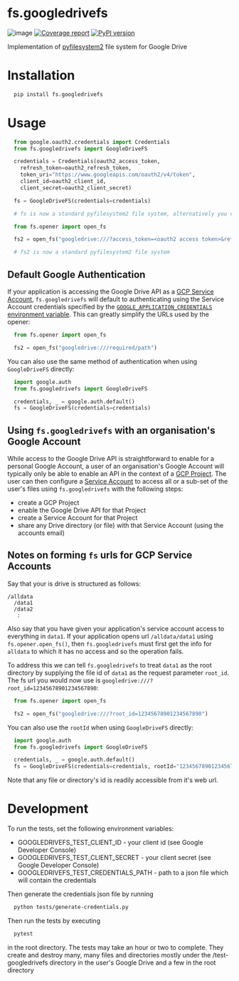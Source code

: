 # fs.googledrivefs

![image](https://github.com/rkhwaja/fs.googledrivefs/workflows/ci/badge.svg) [![Coverage report](https://coveralls.io/repos/github/rkhwaja/fs.googledrivefs/badge.svg?branch=master "Coverage summary")](https://coveralls.io/github/rkhwaja/fs.googledrivefs?branch=master) [![PyPI version](https://badge.fury.io/py/fs.googledrivefs.svg)](https://badge.fury.io/py/fs.googledrivefs)

Implementation of [pyfilesystem2](https://docs.pyfilesystem.org/) file system for Google Drive

# Installation

```bash
  pip install fs.googledrivefs
```

# Usage

```python
  from google.oauth2.credentials import Credentials
  from fs.googledrivefs import GoogleDriveFS

  credentials = Credentials(oauth2_access_token,
    refresh_token=oauth2_refresh_token,
    token_uri="https://www.googleapis.com/oauth2/v4/token",
    client_id=oauth2_client_id,
    client_secret=oauth2_client_secret)

  fs = GoogleDriveFS(credentials=credentials)

  # fs is now a standard pyfilesystem2 file system, alternatively you can use the opener...

  from fs.opener import open_fs

  fs2 = open_fs("googledrive:///?access_token=<oauth2 access token>&refresh_token=<oauth2 refresh token>&client_id=<oauth2 client id>&client_secret=<oauth2 client secret>")

  # fs2 is now a standard pyfilesystem2 file system
```

## Default Google Authentication

If your application is accessing the Google Drive API as a 
[GCP Service Account](https://cloud.google.com/iam/docs/service-accounts), `fs.googledrivefs` will
default to authenticating using the Service Account credentials specified by the 
[`GOOGLE_APPLICATION_CREDENTIALS` environment variable](https://cloud.google.com/docs/authentication/getting-started). 
This can greatly simplify the URLs used by the opener:

```python
  from fs.opener import open_fs

  fs2 = open_fs("googledrive:///required/path")
```

You can also use the same method of authentication when using `GoogleDriveFS` directly:

```python
  import google.auth
  from fs.googledrivefs import GoogleDriveFS

  credentials, _ = google.auth.default()
  fs = GoogleDriveFS(credentials=credentials)
```

## Using `fs.googledrivefs` with an organisation's Google Account

While access to the Google Drive API is straightforward to enable for a personal Google Account,
a user of an organisation's Google Account will typically only be able to enable an API in the
context of a
[GCP Project](https://cloud.google.com/resource-manager/docs/creating-managing-projects).
The user can then configure a 
[Service Account](https://cloud.google.com/iam/docs/understanding-service-accounts)
to access all or a sub-set of the user's files using `fs.googledrivefs` with the following steps:

- create a GCP Project
- enable the Google Drive API for that Project
- create a Service Account for that Project
- share any Drive directory (or file) with that Service Account (using the accounts email)

## Notes on forming `fs` urls for GCP Service Accounts

Say that your is drive is structured as follows:

```
/alldata
  /data1
  /data2
   :
```

Also say that you have given your application's service account access to everything in `data1`.
If your application opens url `/alldata/data1` using `fs.opener.open_fs()`, then `fs.googledrivefs`
must first get the info for `alldata` to which it has no access and so the operation fails. 

To address this we can tell `fs.googledrivefs` to treat `data1` as the root directory by supplying
the file id of `data1` as the request parameter `root_id`. The fs url you would now use is
`googledrive:///?root_id=12345678901234567890`: 

```python
  from fs.opener import open_fs

  fs2 = open_fs("googledrive:///?root_id=12345678901234567890")
```

You can also use the `rootId` when using `GoogleDriveFS` directly:

```python
  import google.auth
  from fs.googledrivefs import GoogleDriveFS

  credentials, _ = google.auth.default()
  fs = GoogleDriveFS(credentials=credentials, rootId="12345678901234567890")
```

Note that any file or directory's id is readily accessible from it's web url.

# Development

To run the tests, set the following environment variables:

- GOOGLEDRIVEFS_TEST_CLIENT_ID - your client id (see Google Developer Console)
- GOOGLEDRIVEFS_TEST_CLIENT_SECRET - your client secret (see Google Developer Console)
- GOOGLEDRIVEFS_TEST_CREDENTIALS_PATH - path to a json file which will contain the credentials

Then generate the credentials json file by running

```bash
  python tests/generate-credentials.py
```

Then run the tests by executing

```bash
  pytest
```

in the root directory. The tests may take an hour or two to complete. They create and destroy many, many files and directories mostly under the /test-googledrivefs directory in the user's Google Drive and a few in the root directory
